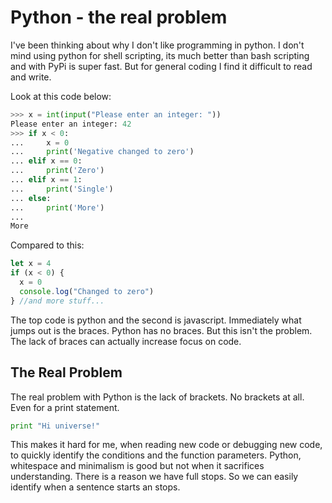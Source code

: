 # Python - the real problem

I've been thinking about why I don't like programming in python. 
I don't mind using python for shell scripting, its much better than bash scripting and with PyPi is super fast.
But for general coding I find it difficult to read and write.

Look at this code below:
```python
>>> x = int(input("Please enter an integer: "))
Please enter an integer: 42
>>> if x < 0:
...     x = 0
...     print('Negative changed to zero')
... elif x == 0:
...     print('Zero')
... elif x == 1:
...     print('Single')
... else:
...     print('More')
...
More
```
Compared to this:
```javascript
let x = 4
if (x < 0) {
  x = 0
  console.log("Changed to zero")
} //and more stuff...
```
The top code is python and the second is javascript.
Immediately what jumps out is the braces. Python has no braces. But this isn't the problem. 
The lack of braces can actually increase focus on code.

## The Real Problem
The real problem with Python is the lack of brackets. No brackets at all.
Even for a print statement.
```python
print "Hi universe!"
```
This makes it hard for me, when reading new code or debugging new code, to quickly identify the conditions and the function parameters.
Python, whitespace and minimalism is good but not when it sacrifices understanding. There is a reason we have full stops. 
So we can easily identify when a sentence starts an stops.
